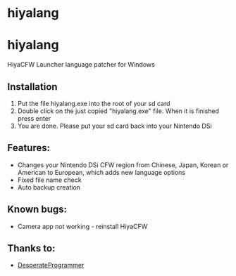# hiyalang
# hiyalang
HiyaCFW Launcher language patcher for Windows
## Installation
1. Put the file hiyalang.exe into the root of your sd card
2. Double click on the just copied "hiyalang.exe" file. When it is finished press enter
3. You are done. Please put your sd card back into your Nintendo DSi
## Features:
* Changes your Nintendo DSi CFW region from Chinese, Japan, Korean or American to European, which adds new language options
* Fixed file name check
* Auto backup creation
## Known bugs:
* Camera app not working - reinstall HiyaCFW

## Thanks to:
* [DesperateProgrammer](https://github.com/DesperateProgrammer/DSiLanguagePacher)
